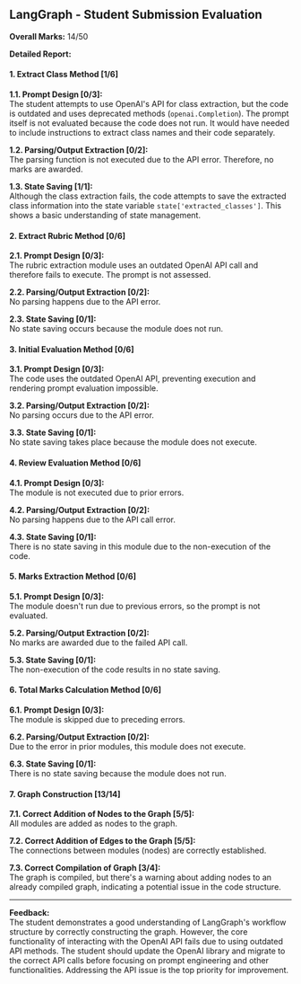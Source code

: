## LangGraph - Student Submission Evaluation

**Overall Marks:** 14/50

**Detailed Report:**

#### 1. Extract Class Method [1/6]
**1.1. Prompt Design [0/3]:**  
The student attempts to use OpenAI's API for class extraction, but the code is outdated and uses deprecated methods (`openai.Completion`). The prompt itself is not evaluated because the code does not run.  It would have needed to include instructions to extract class names and their code separately.

**1.2. Parsing/Output Extraction [0/2]:**  
The parsing function is not executed due to the API error. Therefore, no marks are awarded.

**1.3. State Saving [1/1]:**  
Although the class extraction fails, the code attempts to save the extracted class information into the state variable `state['extracted_classes']`. This shows a basic understanding of state management.


#### 2. Extract Rubric Method [0/6]
**2.1. Prompt Design [0/3]:**  
The rubric extraction module uses an outdated OpenAI API call and therefore fails to execute. The prompt is not assessed.

**2.2. Parsing/Output Extraction [0/2]:**  
No parsing happens due to the API error.

**2.3. State Saving [0/1]:**  
No state saving occurs because the module does not run.


#### 3. Initial Evaluation Method [0/6]
**3.1. Prompt Design [0/3]:**  
The code uses the outdated OpenAI API, preventing execution and rendering prompt evaluation impossible.

**3.2. Parsing/Output Extraction [0/2]:**  
No parsing occurs due to the API error.

**3.3. State Saving [0/1]:**  
No state saving takes place because the module does not execute.


#### 4. Review Evaluation Method [0/6]
**4.1. Prompt Design [0/3]:**  
The module is not executed due to prior errors.

**4.2. Parsing/Output Extraction [0/2]:**  
No parsing happens due to the API call error.

**4.3. State Saving [0/1]:**  
There is no state saving in this module due to the non-execution of the code.


#### 5. Marks Extraction Method [0/6]
**5.1. Prompt Design [0/3]:**  
The module doesn't run due to previous errors, so the prompt is not evaluated.

**5.2. Parsing/Output Extraction [0/2]:**  
No marks are awarded due to the failed API call.

**5.3. State Saving [0/1]:**  
The non-execution of the code results in no state saving.


#### 6. Total Marks Calculation Method [0/6]
**6.1. Prompt Design [0/3]:**  
The module is skipped due to preceding errors.

**6.2. Parsing/Output Extraction [0/2]:**  
Due to the error in prior modules, this module does not execute.

**6.3. State Saving [0/1]:**  
There is no state saving because the module does not run.


#### 7. Graph Construction [13/14]
**7.1. Correct Addition of Nodes to the Graph [5/5]:**  
All modules are added as nodes to the graph.

**7.2. Correct Addition of Edges to the Graph [5/5]:**  
The connections between modules (nodes) are correctly established.

**7.3. Correct Compilation of Graph [3/4]:**  
The graph is compiled, but there's a warning about adding nodes to an already compiled graph, indicating a potential issue in the code structure.

---

**Feedback:**  
The student demonstrates a good understanding of LangGraph's workflow structure by correctly constructing the graph. However, the core functionality of interacting with the OpenAI API fails due to using outdated API methods. The student should update the OpenAI library and migrate to the correct API calls before focusing on prompt engineering and other functionalities.  Addressing the API issue is the top priority for improvement.
